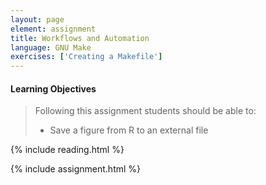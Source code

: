 ```yaml
---
layout: page
element: assignment
title: Workflows and Automation
language: GNU Make
exercises: ['Creating a Makefile']
---
```


#### Learning Objectives

> Following this assignment students should be able to:
>
> - Save a figure from R to an external file

{% include reading.html %}

{% include assignment.html %}
